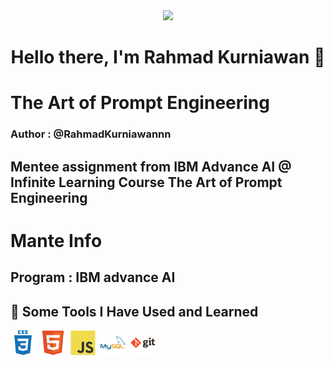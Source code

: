 <div id="header" align="center">
  <img src="https://media.giphy.com/media/v1.Y2lkPTc5MGI3NjExaDUza3Fxc2g2YW9jZzMwNTNodXVqa3p1cDh2Znk5b3JlMnZzYXg1bCZlcD12MV9pbnRlcm5hbF9naWZfYnlfaWQmY3Q9Zw/f3iwJFOVOwuy7K6FFw/giphy.gif" width="500"/>
  <h1>Hello there, I'm Rahmad Kurniawan 👋</h1>
</div>

# The Art of Prompt Engineering
### Author : @RahmadKurniawannn

## Mentee assignment from IBM Advance AI @ Infinite Learning Course The Art of Prompt Engineering

# Mante Info

## Program : IBM advance AI

<h2> 🚀  Some Tools I Have Used and Learned</h2> 
<div>
  <img src="https://github.com/devicons/devicon/blob/master/icons/css3/css3-plain-wordmark.svg"  title="CSS3" alt="CSS" width="40" height="40"/>&nbsp;
  <img src="https://github.com/devicons/devicon/blob/master/icons/html5/html5-original.svg" title="HTML5" alt="HTML" width="40" height="40"/>&nbsp;
  <img src="https://github.com/devicons/devicon/blob/master/icons/javascript/javascript-original.svg" title="JavaScript" alt="JavaScript" width="40" height="40"/>&nbsp;
  <img src="https://github.com/devicons/devicon/blob/master/icons/mysql/mysql-original-wordmark.svg" title="MySQL"  alt="MySQL" width="40" height="40"/>&nbsp;
  <img src="https://github.com/devicons/devicon/blob/master/icons/git/git-original-wordmark.svg" title="Git" **alt="Git" width="40" height="40"/>
</div>



